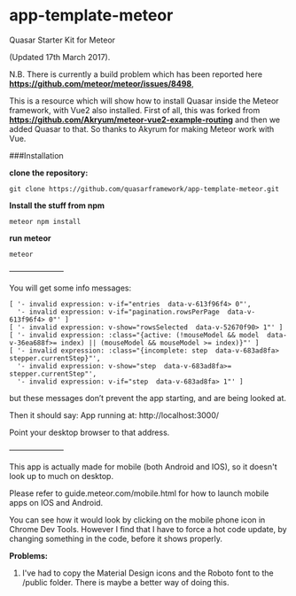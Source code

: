# app-template-meteor
Quasar Starter Kit for Meteor

(Updated 17th March 2017).

N.B. There is currently a build problem which has been reported here 
**https://github.com/meteor/meteor/issues/8498**, 

This is a resource which will show how to install Quasar inside the Meteor framework, with Vue2 also installed.
First of all, this was forked from **https://github.com/Akryum/meteor-vue2-example-routing**
and then we added Quasar to that. So thanks to Akyrum for making Meteor work with Vue.

###Installation 

**clone the repository:**

```
git clone https://github.com/quasarframework/app-template-meteor.git
```

**Install the stuff from npm**

```
meteor npm install
```


**run meteor**

```
meteor
```

———————


You will get some info messages:
```
[ '- invalid expression: v-if="entries  data-v-613f96f4> 0"',
  '- invalid expression: v-if="pagination.rowsPerPage  data-v-613f96f4> 0"' ]
[ '- invalid expression: v-show="rowsSelected  data-v-52670f90> 1"' ]
[ '- invalid expression: :class="{active: (!mouseModel && model  data-v-36ea688f>= index) || (mouseModel && mouseModel >= index)}"' ]
[ '- invalid expression: :class="{incomplete: step  data-v-683ad8fa> stepper.currentStep}"',
  '- invalid expression: v-show="step  data-v-683ad8fa>= stepper.currentStep"',
  '- invalid expression: v-if="step  data-v-683ad8fa> 1"' ]
```

but these messages don’t prevent the app starting, and are being looked at.

Then it should say:
App running at: http://localhost:3000/

Point your desktop browser to that address.

———————

This app is actually made for mobile (both Android and IOS), so it doesn't look up to much on desktop.

Please refer to guide.meteor.com/mobile.html for how to launch mobile apps on IOS and Android.

You can see how it would look by clicking on the mobile phone icon in Chrome Dev Tools.
However I find that I have to force a hot code update, by changing something in the code, before it shows properly.

**Problems:**

1) I've had to copy the Material Design icons and the Roboto font to the /public folder.
There is maybe a better way of doing this.

